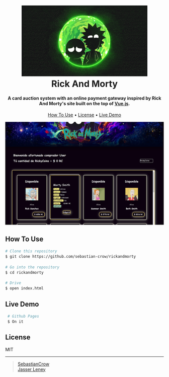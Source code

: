 <h1 align="center">
  <br>
  <a href="#"><img src="assets/img/rick-and-morty-gif-3.gif" alt="Restaurante" width="400"></a>
  <br>
  Rick And Morty
  <br>
</h1>

<h4 align="center">A card auction system with an online payment gateway
inspired by Rick And Morty's site built on the top of  <a href="https://vuejs.org" target="_blank">Vue.js</a>.</h4>

<p align="center">
  <a href="#how-to-use">How To Use</a> •
  <a href="#license">License</a> •
  <a href="#live-demo">Live Demo</a>
  
</p>

![screenshot](assets/img/preview.png)

## How To Use

```bash
# Clone this repository
$ git clone https://github.com/sebastian-crow/rickandmorty

# Go into the repository
$ cd rickandmorty

# Drive
$ open index.html
```

## Live Demo

```bash
 # Github Pages
 $ On it
```

## License

MIT

---

> [SebastianCrow](https://github.com/sebastian-crow) <br> 
> [Jasser Leney](https://github.com/jaserleney)
